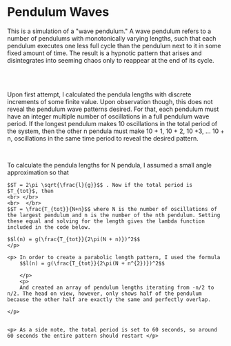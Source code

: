 # Pendulum Waves

This is a simulation of a "wave pendulum." A wave pendulum refers to a number of pendulums with monotonically varying lengths, such that each pendulum executes one less full cycle than the pendulum next to it in some fixed amount of time. The result is a hypnotic pattern that arises and disintegrates into seeming chaos only to reappear at the end of its cycle.

<br> </br>
<body> 
    <p> Upon first attempt, I calculated the pendula lengths with discrete increments of some finite value. Upon observation though, this does not reveal the pendulum wave patterns desired. For that, each pendulum must have an integer multiple number of oscillations in a full pendulum wave period. If the longest pendulum makes 10 oscillations in the total period of the system, then the other n pendula must make 10 + 1, 10 + 2, 10 +3, ... 10 + n, oscillations in the same time period to reveal the desired pattern.
    </p>
    </br>
    <p> To calculate the pendula lengths for N pendula, I assumed a small angle approximation so that
    
    $$T = 2\pi \sqrt{\frac{l}{g}}$$ . Now if the total period is $T_{tot}$, then 
    <br> </br>
    <br>  </br>
    $$T = \frac{T_{tot}}{N+n}$$ where N is the number of oscillations of the largest pendulum and n is the number of the nth pendulum. Setting these equal and solving for the length gives the lambda function included in the code below. 
    
    $$l(n) = g(\frac{T_{tot}}{2\pi(N + n)})^2$$
    </p>
    
    <p> In order to create a parabolic length pattern, I used the formula  
        $$l(n) = g(\frac{T_{tot}}{2\pi(N + n^{2})})^2$$
        
        </p>
        <p>
        And created an array of pendulum lengths iterating from -n/2 to n/2. The head on view, however, only shows half of the pendulum because the other half are exactly the same and perfectly overlap.

    </p>
    
    
    <p> As a side note, the total period is set to 60 seconds, so around 60 seconds the entire pattern should restart </p>
    

</body>
